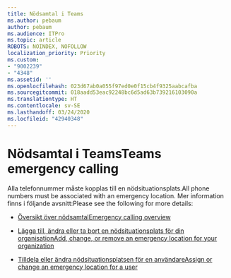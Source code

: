 ```yaml
---
title: Nödsamtal i Teams
ms.author: pebaum
author: pebaum
ms.audience: ITPro
ms.topic: article
ROBOTS: NOINDEX, NOFOLLOW
localization_priority: Priority
ms.custom:
- "9002239"
- "4348"
ms.assetid: ''
ms.openlocfilehash: 023d67ab0a055f97ed0e0f15cb4f9325aabcafba
ms.sourcegitcommit: 018aadd53eac92248bc6d5ad63b739216103090a
ms.translationtype: HT
ms.contentlocale: sv-SE
ms.lasthandoff: 03/24/2020
ms.locfileid: "42940348"
---
```

# <a name="teams-emergency-calling"></a><span data-ttu-id="da0f2-102">Nödsamtal i Teams</span><span class="sxs-lookup"><span data-stu-id="da0f2-102">Teams emergency calling</span></span>

<span data-ttu-id="da0f2-103">Alla telefonnummer måste kopplas till en nödsituationsplats.</span><span class="sxs-lookup"><span data-stu-id="da0f2-103">All phone numbers must be associated with an emergency location.</span></span> <span data-ttu-id="da0f2-104">Mer information finns i följande avsnitt:</span><span class="sxs-lookup"><span data-stu-id="da0f2-104">Please see the following for more details:</span></span>

- [<span data-ttu-id="da0f2-105">Översikt över nödsamtal</span><span class="sxs-lookup"><span data-stu-id="da0f2-105">Emergency calling overview</span></span>](https://docs.microsoft.com/MicrosoftTeams/what-are-emergency-locations-addresses-and-call-routing)

- [<span data-ttu-id="da0f2-106">Lägga till, ändra eller ta bort en nödsituationsplats för din organisation</span><span class="sxs-lookup"><span data-stu-id="da0f2-106">Add, change, or remove an emergency location for your organization</span></span>](https://docs.microsoft.com/MicrosoftTeams/add-change-remove-emergency-location-organization)

- [<span data-ttu-id="da0f2-107">Tilldela eller ändra nödsituationsplatsen för en användare</span><span class="sxs-lookup"><span data-stu-id="da0f2-107">Assign or change an emergency location for a user</span></span>](https://docs.microsoft.com/MicrosoftTeams/assign-change-emergency-location-user)
